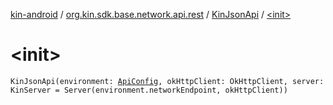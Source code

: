 [kin-android](../../index.md) / [org.kin.sdk.base.network.api.rest](../index.md) / [KinJsonApi](index.md) / [&lt;init&gt;](./-init-.md)

# &lt;init&gt;

`KinJsonApi(environment: `[`ApiConfig`](../../org.kin.sdk.base.stellar.models/-api-config/index.md)`, okHttpClient: OkHttpClient, server: KinServer = Server(environment.networkEndpoint, okHttpClient))`